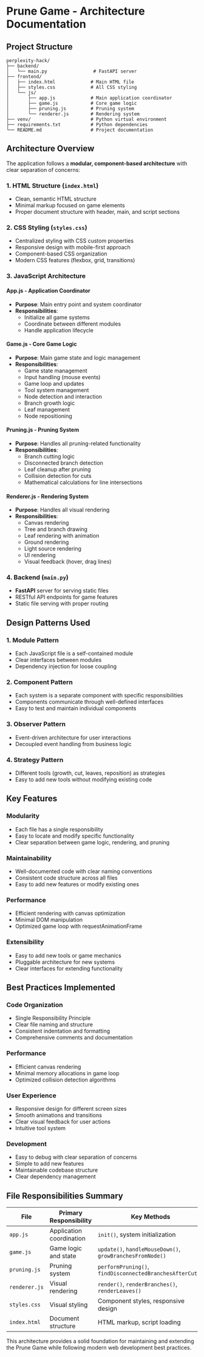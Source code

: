 # Prune Game - Architecture Documentation

## Project Structure

```
perplexity-hack/
├── backend/
│   └── main.py                 # FastAPI server
├── frontend/
│   ├── index.html             # Main HTML file
│   ├── styles.css             # All CSS styling
│   └── js/
│       ├── app.js             # Main application coordinator
│       ├── game.js            # Core game logic
│       ├── pruning.js         # Pruning system
│       └── renderer.js        # Rendering system
├── venv/                      # Python virtual environment
├── requirements.txt           # Python dependencies
└── README.md                  # Project documentation
```

## Architecture Overview

The application follows a **modular, component-based architecture** with clear separation of concerns:

### 1. **HTML Structure** (`index.html`)
- Clean, semantic HTML structure
- Minimal markup focused on game elements
- Proper document structure with header, main, and script sections

### 2. **CSS Styling** (`styles.css`)
- Centralized styling with CSS custom properties
- Responsive design with mobile-first approach
- Component-based CSS organization
- Modern CSS features (flexbox, grid, transitions)

### 3. **JavaScript Architecture**

#### **App.js** - Application Coordinator
- **Purpose**: Main entry point and system coordinator
- **Responsibilities**:
  - Initialize all game systems
  - Coordinate between different modules
  - Handle application lifecycle

#### **Game.js** - Core Game Logic
- **Purpose**: Main game state and logic management
- **Responsibilities**:
  - Game state management
  - Input handling (mouse events)
  - Game loop and updates
  - Tool system management
  - Node detection and interaction
  - Branch growth logic
  - Leaf management
  - Node repositioning

#### **Pruning.js** - Pruning System
- **Purpose**: Handles all pruning-related functionality
- **Responsibilities**:
  - Branch cutting logic
  - Disconnected branch detection
  - Leaf cleanup after pruning
  - Collision detection for cuts
  - Mathematical calculations for line intersections

#### **Renderer.js** - Rendering System
- **Purpose**: Handles all visual rendering
- **Responsibilities**:
  - Canvas rendering
  - Tree and branch drawing
  - Leaf rendering with animation
  - Ground rendering
  - Light source rendering
  - UI rendering
  - Visual feedback (hover, drag lines)

### 4. **Backend** (`main.py`)
- **FastAPI** server for serving static files
- RESTful API endpoints for game features
- Static file serving with proper routing

## Design Patterns Used

### 1. **Module Pattern**
- Each JavaScript file is a self-contained module
- Clear interfaces between modules
- Dependency injection for loose coupling

### 2. **Component Pattern**
- Each system is a separate component with specific responsibilities
- Components communicate through well-defined interfaces
- Easy to test and maintain individual components

### 3. **Observer Pattern**
- Event-driven architecture for user interactions
- Decoupled event handling from business logic

### 4. **Strategy Pattern**
- Different tools (growth, cut, leaves, reposition) as strategies
- Easy to add new tools without modifying existing code

## Key Features

### **Modularity**
- Each file has a single responsibility
- Easy to locate and modify specific functionality
- Clear separation between game logic, rendering, and pruning

### **Maintainability**
- Well-documented code with clear naming conventions
- Consistent code structure across all files
- Easy to add new features or modify existing ones

### **Performance**
- Efficient rendering with canvas optimization
- Minimal DOM manipulation
- Optimized game loop with requestAnimationFrame

### **Extensibility**
- Easy to add new tools or game mechanics
- Pluggable architecture for new systems
- Clear interfaces for extending functionality

## Best Practices Implemented

### **Code Organization**
- Single Responsibility Principle
- Clear file naming and structure
- Consistent indentation and formatting
- Comprehensive comments and documentation

### **Performance**
- Efficient canvas rendering
- Minimal memory allocations in game loop
- Optimized collision detection algorithms

### **User Experience**
- Responsive design for different screen sizes
- Smooth animations and transitions
- Clear visual feedback for user actions
- Intuitive tool system

### **Development**
- Easy to debug with clear separation of concerns
- Simple to add new features
- Maintainable codebase structure
- Clear dependency management

## File Responsibilities Summary

| File | Primary Responsibility | Key Methods |
|------|----------------------|-------------|
| `app.js` | Application coordination | `init()`, system initialization |
| `game.js` | Game logic and state | `update()`, `handleMouseDown()`, `growBranchesFromNode()` |
| `pruning.js` | Pruning system | `performPruning()`, `findDisconnectedBranchesAfterCut()` |
| `renderer.js` | Visual rendering | `render()`, `renderBranches()`, `renderLeaves()` |
| `styles.css` | Visual styling | Component styles, responsive design |
| `index.html` | Document structure | HTML markup, script loading |

This architecture provides a solid foundation for maintaining and extending the Prune Game while following modern web development best practices.
